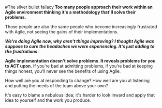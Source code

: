 #The silver bullet fallacy
**Too many people approach their work within an Agile environment thinking it's a methodology that'll solve their problems.**

Those people are also the same people who become increasingly frustrated with Agile, not seeing the gains of their implementations.

***We're doing Agile now, why aren't things improving? I thought Agile was suppose to cure the headaches we were experiencing. It's just adding to the frustrations.***

**Agile implementation doesn't solve problems. It reveals problems for you to ACT upon.** If you're bad at admitting problems, if you're bad at keeping things honest, you'll never see the benefits of using Agile.

How well are you at responding to change? How well are you at listening and putting the needs of the team above your own?

It's easy to blame a nebulous idea; it's harder to look inward and apply that idea to yourself and the work you produce.
